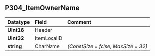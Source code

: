 ## P304\_ItemOwnerName ##
| **Datatype** | **Field** | **Comment** |
|:-------------|:----------|:------------|
| **UInt16**   | Header    |             |
| **UInt32**   | ItemLocalID |             |
| **string**   | CharName  | _(ConstSize = false, MaxSize = 32)_ |